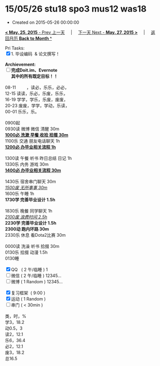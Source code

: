# 15/05/26 stu18 spo3 mus12 was18

- Created on 2015-05-26 00:00:00

[**< May. 25, 2015** - Prev 上一天](/lifelogs/2015/05/d25.md) &nbsp; &nbsp; | &nbsp; &nbsp; [下一天 Next - **May. 27, 2015 >**](/lifelogs/2015/05/d27.md) &nbsp; &nbsp; |  &nbsp; &nbsp; [返回月历 **Back to Month ^**](/lifelogs/2015/05/index.md)
<br/><div>Pri Tasks:<br clear="none"/><input type="checkbox" checked="true" />1. 毕设编码  & 论文撰写！</div>	<div><br clear="none"/></div>	<div><strong>Archievement:</strong></div>	<div><strong><input type="checkbox" />完成Doit.im、</strong><strong>Evernote</strong></div>	<div><strong>      其中的</strong><strong>所有</strong><strong>既定目标！！</strong></div>	<div>		<div><br clear="none"/></div>08-11         ，读必，乐乐，必必，	</div>	<div>12-15 读读，乐必，乐废，乐乐，<br clear="none"/> 16-19 学学，学乐，乐废，废废，<br clear="none"/> 20-23 废废，学学，学动，乐读，</div>	<div>		<div>00-01 乐乐，乐。</div>		<div><br clear="none"/></div>0900起<br clear="none"/> 0930读 微博 微信 清醒 30m	</div>	<div><strong><span style="text-decoration: underline;">1000必 洗漱 早餐 收拾 拾掇 30m</span></strong></div>	<div>1100乐 交通 朋友电话聊天 1h</div>	<div><strong><span style="text-decoration: underline;">1200必 办毕业相关流程 1h</span></strong></div>	<div><br clear="none"/></div>	<div>1300读 午餐 听书 昨日总结 日记 1h</div>	<div>1330乐 内务 游戏 30m</div>	<div><strong><span style="text-decoration: underline;">1400必 办毕业相关流程 30m</span></strong></div>	<div><br clear="none"/></div>	<div>1430乐 宿舍串门聊天 30m</div>	<div><span style="text-decoration: underline;"><em>1500废 无所事事</em> <em>30m</em></span></div>	<div>1600乐 午睡 1h</div>	<div><strong>1730学 完善毕业设计 1.5h</strong></div>	<div>		<div><br clear="none"/></div>1830乐 晚餐 同学聊天 1h	</div>	<div><span style="text-decoration: underline;"><em>2100废 浪费时间 2.5h</em></span><br clear="none"/><strong>2230学 完善毕业设计 1.5h</strong>		<div><strong>2300动 跑内环路 30m</strong></div>		<div>2330乐 休息 看Dota2比赛 30m</div>		<div><br clear="none"/></div>0000读 洗澡 听书 拾掇 30m<br clear="none"/>0130乐 <span>拾掇 动漫 1.5</span>h	</div>	<div>0130睡</div>	<div><br clear="none"/></div>	<div><input type="checkbox" checked="true" />QQ   ( 2 午/临睡 ) 1<br clear="none"/><input type="checkbox" />微信 ( 2 午/临睡 ) 12345…</div>	<div><input type="checkbox" />微博 ( 1 Random ) 12345…</div>	<div><br clear="none"/></div>	<div><input type="checkbox" checked="true" />复习框架  ( 9:00 ) <br clear="none"/></div>	<div><input type="checkbox" checked="true" />运动 ( 1 Random ) </div>	<div><input type="checkbox" />串门 ( < 30min ) </div>	<div>		<div><br clear="none"/></div>类，时，%<br clear="none"/> 学3，18.2<br clear="none"/> 动0.5，3<br clear="none"/> 读2，12.1<br clear="none"/> 乐6，36.4<br clear="none"/> 必2，12.1<br clear="none"/> 废3，18.2<br clear="none"/> 总16.5</div>
